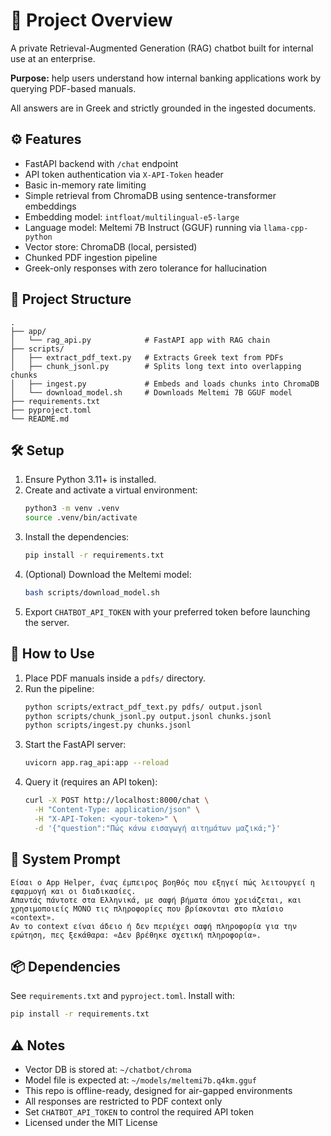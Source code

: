 # 🧩 Project Overview
A private Retrieval-Augmented Generation (RAG) chatbot built for internal use at an enterprise.

**Purpose:** help users understand how internal banking applications work by querying PDF-based manuals.

All answers are in Greek and strictly grounded in the ingested documents.

## ⚙️ Features
- FastAPI backend with `/chat` endpoint
- API token authentication via `X-API-Token` header
- Basic in-memory rate limiting
- Simple retrieval from ChromaDB using sentence-transformer embeddings
- Embedding model: `intfloat/multilingual-e5-large`
- Language model: Meltemi 7B Instruct (GGUF) running via `llama-cpp-python`
- Vector store: ChromaDB (local, persisted)
- Chunked PDF ingestion pipeline
- Greek-only responses with zero tolerance for hallucination

## 🧪 Project Structure
```
.
├── app/
│   └── rag_api.py            # FastAPI app with RAG chain
├── scripts/
│   ├── extract_pdf_text.py   # Extracts Greek text from PDFs
│   ├── chunk_jsonl.py        # Splits long text into overlapping chunks
│   ├── ingest.py             # Embeds and loads chunks into ChromaDB
│   └── download_model.sh     # Downloads Meltemi 7B GGUF model
├── requirements.txt
├── pyproject.toml
└── README.md
```

## 🛠️ Setup
1. Ensure Python 3.11+ is installed.
2. Create and activate a virtual environment:
   ```bash
   python3 -m venv .venv
   source .venv/bin/activate
   ```
3. Install the dependencies:
   ```bash
   pip install -r requirements.txt
   ```
4. (Optional) Download the Meltemi model:
   ```bash
   bash scripts/download_model.sh
   ```
5. Export `CHATBOT_API_TOKEN` with your preferred token before launching the server.

## 🚀 How to Use
1. Place PDF manuals inside a `pdfs/` directory.
2. Run the pipeline:
   ```bash
   python scripts/extract_pdf_text.py pdfs/ output.jsonl
   python scripts/chunk_jsonl.py output.jsonl chunks.jsonl
   python scripts/ingest.py chunks.jsonl
   ```
3. Start the FastAPI server:
   ```bash
   uvicorn app.rag_api:app --reload
   ```
4. Query it (requires an API token):
   ```bash
   curl -X POST http://localhost:8000/chat \
     -H "Content-Type: application/json" \
     -H "X-API-Token: <your-token>" \
     -d '{"question":"Πώς κάνω εισαγωγή αιτημάτων μαζικά;"}'
   ```

## 🧠 System Prompt
```
Είσαι ο App Helper, ένας έμπειρος βοηθός που εξηγεί πώς λειτουργεί η εφαρμογή και οι διαδικασίες.
Απαντάς πάντοτε στα Ελληνικά, με σαφή βήματα όπου χρειάζεται, και χρησιμοποιείς ΜΟΝΟ τις πληροφορίες που βρίσκονται στο πλαίσιο «context».
Αν το context είναι άδειο ή δεν περιέχει σαφή πληροφορία για την ερώτηση, πες ξεκάθαρα: «Δεν βρέθηκε σχετική πληροφορία».
```

## 📦 Dependencies
See `requirements.txt` and `pyproject.toml`. Install with:
```bash
pip install -r requirements.txt
```

## ⚠️ Notes
- Vector DB is stored at: `~/chatbot/chroma`
- Model file is expected at: `~/models/meltemi7b.q4km.gguf`
- This repo is offline-ready, designed for air-gapped environments
- All responses are restricted to PDF context only
- Set `CHATBOT_API_TOKEN` to control the required API token
- Licensed under the MIT License
